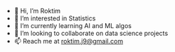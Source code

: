- 👋 Hi, I’m Roktim
- 👀 I’m interested in Statistics 
- 🌱 I’m currently learning AI and ML algos
- 💞️ I’m looking to collaborate on data science projects
- 📫 Reach me at roktim.j9@gmail.com

<!---
rawkmrages/rawkmrages is a ✨ special ✨ repository because its `README.md` (this file) appears on your GitHub profile.
You can click the Preview link to take a look at your changes.
--->
